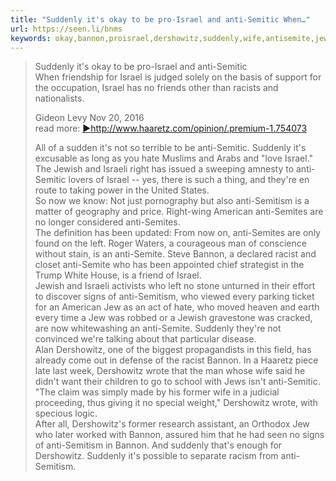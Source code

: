 ```yaml
---
title: "Suddenly it's okay to be pro-Israel and anti-Semitic When…"
url: https://seen.li/bnms
keywords: okay,bannon,proisrael,dershowitz,suddenly,wife,antisemite,jew,antisemitism,israel,antisemitic,wrote
---
```

> Suddenly it's okay to be pro-Israel and anti-Semitic\
> When friendship for Israel is judged solely on the basis of support for the occupation, Israel has no friends other than racists and nationalists.
>
> Gideon Levy Nov 20, 2016\
> read more: [►](sites/1065142)<http://www.haaretz.com/opinion/.premium-1.754073>
>
> All of a sudden it's not so terrible to be anti-Semitic. Suddenly it's excusable as long as you hate Muslims and Arabs and "love Israel." The Jewish and Israeli right has issued a sweeping amnesty to anti-Semitic lovers of Israel -- yes, there is such a thing, and they're en route to taking power in the United States.\
> So now we know: Not just pornography but also anti-Semitism is a matter of geography and price. Right-wing American anti-Semites are no longer considered anti-Semites.\
> The definition has been updated: From now on, anti-Semites are only found on the left. Roger Waters, a courageous man of conscience without stain, is an anti-Semite. Steve Bannon, a declared racist and closet anti-Semite who has been appointed chief strategist in the Trump White House, is a friend of Israel.\
> Jewish and Israeli activists who left no stone unturned in their effort to discover signs of anti-Semitism, who viewed every parking ticket for an American Jew as an act of hate, who moved heaven and earth every time a Jew was robbed or a Jewish gravestone was cracked, are now whitewashing an anti-Semite. Suddenly they're not convinced we're talking about that particular disease.\
> Alan Dershowitz, one of the biggest propagandists in this field, has already come out in defense of the racist Bannon. In a Haaretz piece late last week, Dershowitz wrote that the man whose wife said he didn't want their children to go to school with Jews isn't anti-Semitic. "The claim was simply made by his former wife in a judicial proceeding, thus giving it no special weight," Dershowitz wrote, with specious logic.\
> After all, Dershowitz's former research assistant, an Orthodox Jew who later worked with Bannon, assured him that he had seen no signs of anti-Semitism in Bannon. And suddenly that's enough for Dershowitz. Suddenly it's possible to separate racism from anti-Semitism.
